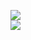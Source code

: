 [![](https://img.shields.io/badge/Made%20With-Github%20Spray-lightgrey.svg?style=for-the-badge&logo=github)](https://github.com/Annihil/github-spray#2991)  
[![](https://i.imgur.com/2DrTn0Z.gif)](https://github.com/Annihil/github-spray)